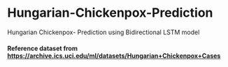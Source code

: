 # Hungarian-Chickenpox-Prediction

Hungarian Chickenpox- Prediction using Bidirectional LSTM model
#### Reference dataset from https://archive.ics.uci.edu/ml/datasets/Hungarian+Chickenpox+Cases
